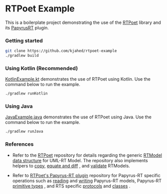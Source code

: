 # RTPoet Example

This is a boilerplate project demonstrating the use of the [RTPoet](https://github.com/kjahed/rtpoet) library and
its [PapyrusRT](https://github.com/kjahed/rtpoet-papyrusrt) plugin.

### Getting started

```bash
git clone https://github.com/kjahed/rtpoet-example
./gradlew build
```

### Using Kotlin (Recommended)

[KotlinExample.kt](src/main/kotlin/KotlinExample.kt) demonstrates the use of RTPoet using Kotlin. Use the command below
to run the example.

```bash
./gradlew runKotlin
```

### Using Java

[JavaExample.java](src/main/java/JavaExample.java) demonstrates the use of RTPoet using Java. Use the command below to
run the example.

```bash
./gradlew runJava
```

### References

- Refer to the [RTPoet](https://github.com/kjahed/rtpoet) repository for details regarding the
  generic [RTModel data structure](https://github.com/kjahed/rtpoet/tree/master/src/main/kotlin/ca/jahed/rtpoet/rtmodel)
  for UML-RT Model. The repository also implements helpers
  to [copy](https://github.com/kjahed/rtpoet/blob/master/src/main/kotlin/ca/jahed/rtpoet/utils/RTDeepCopier.kt),
  [equate and diff](https://github.com/kjahed/rtpoet/blob/master/src/main/kotlin/ca/jahed/rtpoet/utils/RTEqualityHelper.kt)
  ,
  and [validate](https://github.com/kjahed/rtpoet/blob/master/src/main/kotlin/ca/jahed/rtpoet/utils/RTModelValidator.kt)
  RTModels.


- Refer to [RTPoet's Papyrus-RT plugin](https://github.com/kjahed/rtpoet-papyrusrt) repository for Papyrus-RT specific
  operations such
  as [reading](https://github.com/kjahed/rtpoet-papyrusrt/blob/master/src/main/kotlin/ca/jahed/rtpoet/papyrusrt/PapyrusRTReader.kt)
  and [writing](https://github.com/kjahed/rtpoet-papyrusrt/blob/master/src/main/kotlin/ca/jahed/rtpoet/papyrusrt/PapyrusRTWriter.kt)
  Papyrus-RT models,
  Papyrus-RT [primitive types](https://github.com/kjahed/rtpoet-papyrusrt/tree/master/src/main/kotlin/ca/jahed/rtpoet/papyrusrt/rts/primitivetype)
  , and RTS
  specific [protocols](https://github.com/kjahed/rtpoet-papyrusrt/tree/master/src/main/kotlin/ca/jahed/rtpoet/papyrusrt/rts/protocols)
  and
  [classes](https://github.com/kjahed/rtpoet-papyrusrt/tree/master/src/main/kotlin/ca/jahed/rtpoet/papyrusrt/rts/classes)
  .
